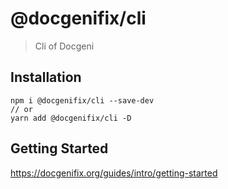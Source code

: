 # @docgenifix/cli

> Cli of Docgeni

## Installation

```
npm i @docgenifix/cli --save-dev
// or 
yarn add @docgenifix/cli -D
```

## Getting Started

https://docgenifix.org/guides/intro/getting-started
